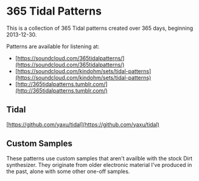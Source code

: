 # 365 Tidal Patterns

This is a collection of 365 Tidal patterns created over 365 days,
beginning 2013-12-30.

Patterns are available for listening at:

- [https://soundcloud.com/365tidalpatterns/](https://soundcloud.com/365tidalpatterns/)
- [https://soundcloud.com/kindohm/sets/tidal-patterns](https://soundcloud.com/kindohm/sets/tidal-patterns)
- [http://365tidalpatterns.tumblr.com/](http://365tidalpatterns.tumblr.com/)

## Tidal

[https://github.com/yaxu/tidal](https://github.com/yaxu/tidal)

## Custom Samples

These patterns use custom samples that aren't availble with the stock
Dirt synthesizer. They originate from older electronic material I've
produced in the past, alone with some other one-off samples.
